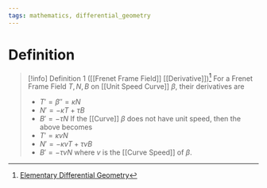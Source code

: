 ```yaml
---
tags: mathematics, differential_geometry
---
```


# Definition

> [!info] Definition 1 ([[Frenet Frame Field]] [[Derivative]])[^1]
> For a Frenet Frame Field $T, N, B$ on [[Unit Speed Curve]] $\beta$, their derivatives are
> - $T' = \beta'' = \kappa N$
> - $N' = - \kappa T + \tau B$
> - $B' = - \tau N$
> If the [[Curve]] $\beta$ does not have unit speed, then the above becomes
> - $T' = \kappa v N$
> - $N' = - \kappa v T + \tau v B$
> - $B' = -\tau v N$
> where $v$ is the [[Curve Speed]] of $\beta$.

[^1]: [Elementary Differential Geometry](zotero://open-pdf/library/items/F6CCEWIU?page=74)